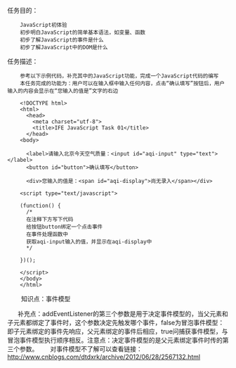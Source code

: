  任务目的：

        JavaScript初体验
        初步明白JavaScript的简单基本语法，如变量、函数
        初步了解JavaScript的事件是什么
        初步了解JavaScript中的DOM是什么
        
 任务描述：

        参考以下示例代码，补充其中的JavaScript功能，完成一个JavaScript代码的编写
        本任务完成的功能为：用户可以在输入框中输入任何内容，点击“确认填写”按钮后，用户输入的内容会显示在“您输入的值是”文字的右边
        
        <!DOCTYPE html>
        <html>
          <head>
            <meta charset="utf-8">
            <title>IFE JavaScript Task 01</title>
          </head>
        <body>

          <label>请输入北京今天空气质量：<input id="aqi-input" type="text"></label>
          <button id="button">确认填写</button>

          <div>您输入的值是：<span id="aqi-display">尚无录入</span></div>

        <script type="text/javascript">

        (function() {
          /*
          在注释下方写下代码
          给按钮button绑定一个点击事件
          在事件处理函数中
          获取aqi-input输入的值，并显示在aqi-display中
          */

        })();

        </script>
        </body>
        </html>
        
知识点：事件模型

       补充点：addEventListener的第三个参数是用于决定事件模型的，当父元素和子元素都绑定了事件时，这个参数决定先触发哪个事件，false为冒泡事件模型：即子元素绑定的事件先响应，父元素绑定的事件后相应，true问捕获事件模型，与冒泡事件模型执行顺序相反。注意点：决定事件模型的是父元素绑定事件时传的第三个参数。
       
       对事件模型不了解可以查看链接：
       http://www.cnblogs.com/dtdxrk/archive/2012/06/28/2567132.html
